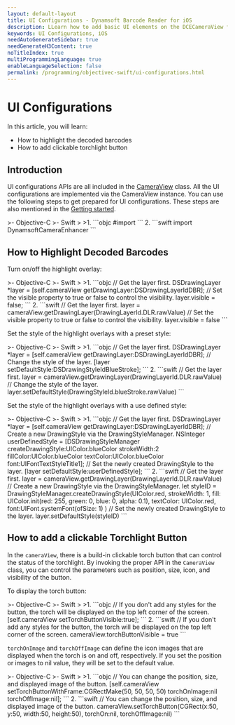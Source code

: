 ```yaml
---
layout: default-layout
title: UI Configurations - Dynamsoft Barcode Reader for iOS
description: LLearn how to add basic UI elements on the DCECameraView for iOS edition.
keywords: UI Configurations, iOS
needAutoGenerateSidebar: true
needGenerateH3Content: true
noTitleIndex: true
multiProgrammingLanguage: true
enableLanguageSelection: false
permalink: /programming/objectivec-swift/ui-configurations.html
---
```


# UI Configurations

In this article, you will learn:

- How to highlight the decoded barcodes
- How to add clickable torchlight button

## Introduction

UI configurations APIs are all included in the [CameraView]({{site.dce_ios}}/auxiliary-api/dcecameraview.html) class. All the UI configurations are implemented via the CameraView instance. You can use the following steps to get prepared for UI configurations. These steps are also mentioned in the [Getting started](user-guide.md).

<div class="sample-code-prefix"></div>
>- Objective-C
>- Swift
>
>1. 
```objc
#import <DynamsoftCameraEnhancer/DynamsoftCameraEnhancer.h>
```
2. 
```swift
import DynamsoftCameraEnhancer
```

## How to Highlight Decoded Barcodes

Turn on/off the highlight overlay:

<div class="sample-code-prefix"></div>
>- Objective-C
>- Swift
>
>1. 
```objc
// Get the layer first.
DSDrawingLayer *layer = [self.cameraView getDrawingLayer:DSDrawingLayerIdDBR];
// Set the visible property to true or false to control the visibility.
layer.visible = false;
```
2. 
```swift
// Get the layer first.
layer = cameraView.getDrawingLayer(DrawingLayerId.DLR.rawValue)
// Set the visible property to true or false to control the visibility.
layer.visible = false
```

Set the style of the highlight overlays with a preset style:

<div class="sample-code-prefix"></div>
>- Objective-C
>- Swift
>
>1. 
```objc
// Get the layer first.
DSDrawingLayer *layer = [self.cameraView getDrawingLayer:DSDrawingLayerIdDBR];
// Change the style of the layer.
[layer setDefaultStyle:DSDrawingStyleIdBlueStroke];
```
2. 
```swift
// Get the layer first.
layer = cameraView.getDrawingLayer(DrawingLayerId.DLR.rawValue)
// Change the style of the layer.
layer.setDefaultStyle(DrawingStyleId.blueStroke.rawValue)
```

Set the style of the highlight overlays with a use defined style:

<div class="sample-code-prefix"></div>
>- Objective-C
>- Swift
>
>1. 
```objc
// Get the layer first.
DSDrawingLayer *layer = [self.cameraView getDrawingLayer:DSDrawingLayerIdDBR];
// Create a new DrawingStyle via the DrawingStyleManager.
NSInteger userDefinedStyle = [DSDrawingStyleManager createDrawingStyle:UIColor.blueColor strokeWidth:2 fillColor:UIColor.blueColor textColor:UIColor.blueColor font:UIFontTextStyleTitle1];
// Set the newly created DrawingStyle to the layer.
[layer setDefaultStyle:userDefinedStyle];
```
2. 
```swift
// Get the layer first.
layer = cameraView.getDrawingLayer(DrawingLayerId.DLR.rawValue)
// Create a new DrawingStyle via the DrawingStyleManager.
let styleID = DrawingStyleManager.createDrawingStyle(UIColor.red, strokeWidth: 1, fill: UIColor.init(red: 255, green: 0, blue: 0, alpha: 0.1), textColor: UIColor.red, font:UIFont.systemFont(ofSize: 1) )
// Set the newly created DrawingStyle to the layer.
layer.setDefaultStyle(styleID)
```

## How to add a clickable Torchlight Button

In the `cameraView`, there is a build-in clickable torch button that can control the status of the torchlight. By invoking the proper API in the `CameraView` class, you can control the parameters such as position, size, icon, and visibility of the button.

To display the torch button:

<div class="sample-code-prefix"></div>
>- Objective-C
>- Swift
>
>1. 
```objc
// If you don't add any styles for the button, the torch will be displayed on the top left corner of the screen.
[self.cameraView setTorchButtonVisible:true];
```
2. 
```swift
// If you don't add any styles for the button, the torch will be displayed on the top left corner of the screen.
cameraView.torchButtonVisible = true
```

`torchOnImage` and `torchOffImage` can define the icon images that are displayed when the torch is on and off, respectively. If you set the position or images to nil value, they will be set to the default value.

<div class="sample-code-prefix"></div>
>- Objective-C
>- Swift
>
>1. 
```objc
// You can change the position, size, and displayed image of the button.
[self.cameraView setTorchButtonWithFrame:CGRectMake(50, 50, 50, 50) torchOnImage:nil torchOffImage:nil];
```
2. 
```swift
// You can change the position, size, and displayed image of the button.
cameraView.setTorchButton(CGRect(x:50, y:50, width:50, height:50), torchOn:nil, torchOffImage:nil)
```
